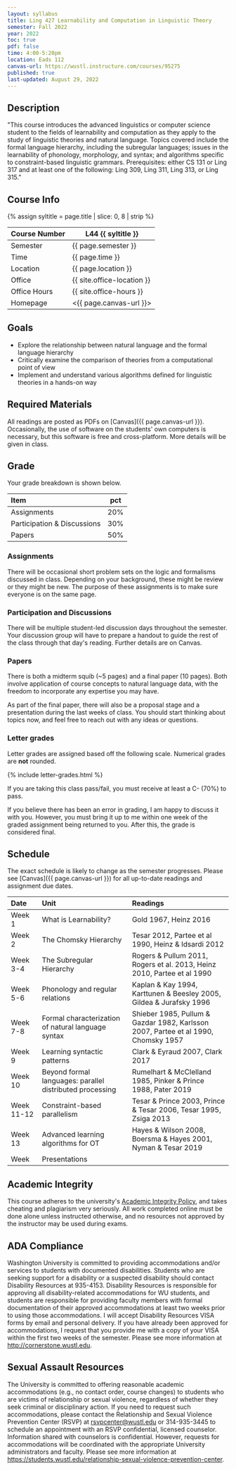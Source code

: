 ```yaml
---
layout: syllabus
title: Ling 427 Learnability and Computation in Linguistic Theory
semester: Fall 2022
year: 2022
toc: true
pdf: false
time: 4:00-5:20pm
location: Eads 112
canvas-url: https://wustl.instructure.com/courses/95275
published: true
last-updated: August 29, 2022
---
```


## Description

"This course introduces the advanced linguistics or computer science student to the fields of learnability and computation as they apply to the study of linguistic theories and natural language. Topics covered include the formal language hierarchy, including the subregular languages; issues in the learnability of phonology, morphology, and syntax; and algorithms specific to constraint-based linguistic grammars. Prerequisites: either CS 131 or Ling 317 and at least one of the following: Ling 309, Ling 311, Ling 313, or Ling 315."

## Course Info

{% assign syltitle = page.title | slice: 0, 8 | strip %}

| Course Number | L44 {{ syltitle }}                          |
|---------------|---------------------------------------------|
| Semester      | {{ page.semester }}                         |
| Time          | {{ page.time }}                             |
| Location      | {{ page.location }}                         |
| Office        | {{ site.office-location }}           |
| Office Hours  | {{ site.office-hours }}              | 
| Homepage      | <{{ page.canvas-url }}>                       | 

## Goals

* Explore the relationship between natural language and the formal language hierarchy
* Critically examine the comparison of theories from a computational point of view
* Implement and understand various algorithms defined for linguistic theories in a hands-on way

## Required Materials

All readings are posted as PDFs on [Canvas]({{ page.canvas-url }}). Occasionally, the use of software on the students' own computers is necessary, but this software is free and cross-platform. More details will be given in class.

## Grade

Your grade breakdown is shown below.

| Item                        | pct |
| :-------------------------- | --- |
| Assignments                 | 20% |
| Participation & Discussions | 30% |
| Papers                      | 50% |

### Assignments

There will be occasional short problem sets on the logic and formalisms discussed in class. Depending on your background, these might be review or they might be new. The purpose of these assignments is to make sure everyone is on the same page.

### Participation and Discussions

There will be multiple student-led discussion days throughout the semester. Your discussion group will have to prepare a handout to guide the rest of the class through that day's reading. Further details are on Canvas.

### Papers

There is both a midterm squib (~5 pages) and a final paper (10 pages). Both involve application of course concepts to natural language data, with the freedom to incorporate any expertise you may have. 

As part of the final paper, there will also be a proposal stage and a presentation during the last weeks of class. You should start thinking about topics now, and feel free to reach out with any ideas or questions.

### Letter grades

Letter grades are assigned based off the following scale. Numerical grades are **not** rounded. 

{% include letter-grades.html %}

If you are taking this class pass/fail, you must receive at least a C- (70%) to pass. 

If you believe there has been an error in grading, I am happy to discuss it with you. However, you must bring it up to me within one week of the graded assignment being returned to you. After this, the grade is considered final. 

## Schedule

The exact schedule is likely to change as the semester progresses. Please see [Canvas]({{ page.canvas-url }}) for all up-to-date readings and assignment due dates. 

| Date       | Unit                                                     | Readings                                                                           |
| :--------- | :------------------------------------------------------- | :--------------------------------------------------------------------------------- |
| Week 1  | What is Learnability?                                    | Gold 1967, Heinz 2016                                                              |
| Week 2   | The Chomsky Hierarchy                                    | Tesar 2012, Partee et al 1990, Heinz & Idsardi 2012                                |
| Week 3-4  | The Subregular Hierarchy                                 | Rogers & Pullum 2011, Rogers et al. 2013, Heinz 2010, Partee et al 1990            |
| Week 5-6  | Phonology and regular relations                          | Kaplan & Kay 1994, Karttunen & Beesley 2005, Gildea & Jurafsky 1996                |
| Week 7-8 | Formal characterization of natural language syntax       | Shieber 1985, Pullum & Gazdar 1982, Karlsson 2007, Partee et al 1990, Chomsky 1957 |
| Week 9 | Learning syntactic patterns                              | Clark & Eyraud 2007, Clark 2017                                                    |
| Week 10 | Beyond formal languages: parallel distributed processing | Rumelhart & McClelland 1985, Pinker & Prince 1988, Pater 2019                      |
| Week 11-12  | Constraint-based parallelism                             | Tesar & Prince 2003, Prince & Tesar 2006, Tesar 1995, Zsiga 2013                   |
| Week 13 | Advanced learning algorithms for OT                      | Hayes & Wilson 2008, Boersma & Hayes 2001, Nyman & Tesar 2019                      |
| Week  | Presentations                                            |                                                                                    |

## Academic Integrity

This course adheres to the university's [Academic Integrity Policy](https://studentconduct.wustl.edu/academic-integrity), and takes cheating and plagiarism very seriously. All work completed online must be done alone unless instructed otherwise, and no resources not approved by the instructor may be used during exams.  

## ADA Compliance

Washington University is committed to providing accommodations and/or services to students with documented disabilities. Students who are seeking support for a disability or a suspected disability should contact Disability Resources at 935-4153. Disability Resources is responsible for approving all disability-related accommodations for WU students, and students are responsible for providing faculty members with formal documentation of their approved accommodations at least two weeks prior to using those accommodations. I will accept Disability Resources VISA forms by email and personal delivery. If you have already been approved for accommodations, I request that you provide me with a copy of your VISA within the first two weeks of the semester. Please see more information at <http://cornerstone.wustl.edu>. 

## Sexual Assault Resources

The University is committed to offering reasonable academic accommodations (e.g., no contact order, course changes) to students who are victims of relationship or sexual violence, regardless of whether they seek criminal or disciplinary action.  If you need to request such accommodations, please contact the Relationship and Sexual Violence Prevention Center (RSVP) at rsvpcenter@wustl.edu or 314-935-3445 to schedule an appointment with an RSVP confidential, licensed counselor. Information shared with counselors is confidential. However, requests for accommodations will be coordinated with the appropriate University administrators and faculty. Please see more information at <https://students.wustl.edu/relationship-sexual-violence-prevention-center>.